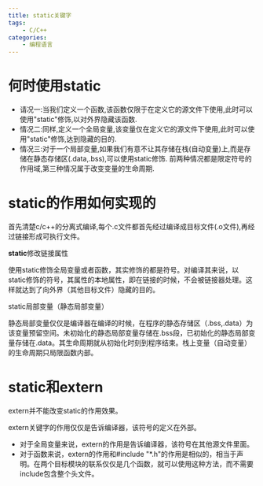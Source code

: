 ```yaml
---
title: static关键字
tags:
    - C/C++
categories:
    - 编程语言
---
```


# 何时使用static
- 请况一:当我们定义一个函数,该函数仅限于在定义它的源文件下使用,此时可以使用"static"修饰,以对外界隐藏该函数.
- 情况二:同样,定义一个全局变量,该变量仅在定义它的源文件下使用,此时可以使用"static"修饰,达到隐藏的目的.
- 情况三:对于一个局部变量,如果我们有意不让其存储在栈(自动变量)上,而是存储在静态存储区(.data,.bss),可以使用static修饰.
前两种情况都是限定符号的作用域,第三种情况属于改变变量的生命周期.

# static的作用如何实现的
首先清楚c/c++的分离式编译,每个.c文件都首先经过编译成目标文件(.o文件),再经过链接形成可执行文件。

**static**修改链接属性

使用static修饰全局变量或者函数，其实修饰的都是符号。对编译其来说，以static修饰的符号，其属性的本地属性，即在链接的时候，不会被链接器处理。这样就达到了向外界（其他目标文件）隐藏的目的。

static局部变量（静态局部变量）

静态局部变量仅仅是编译器在编译的时候，在程序的静态存储区（.bss,.data）为该变量预留空间。未初始化的静态局部变量存储在.bss段，已初始化的静态局部变量存储在.data。其生命周期就从初始化时刻到程序结束。栈上变量（自动变量）的生命周期只局限函数内部。

# static和extern
extern并不能改变static的作用效果。

extern关键字的作用仅仅是告诉编译器，该符号的定义在外部。
- 对于全局变量来说，extern的作用是告诉编译器，该符号在其他源文件里面。
- 对于函数来说，extern的作用和#include "*.h"的作用是相似的，相当于声明。在两个目标模块的联系仅仅是几个函数，就可以使用这种方法，而不需要include包含整个头文件。
